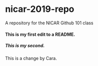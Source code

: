 # nicar-2019-repo
A repository for the NICAR Github 101 class

#### This is my first edit to a README.
##### This is my second.


This is a change by Cara.
